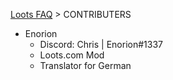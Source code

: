 [Loots FAQ](./) > CONTRIBUTERS

- Enorion
   - Discord: Chris \| Enorion#1337
   - Loots.com Mod
   - Translator for German
